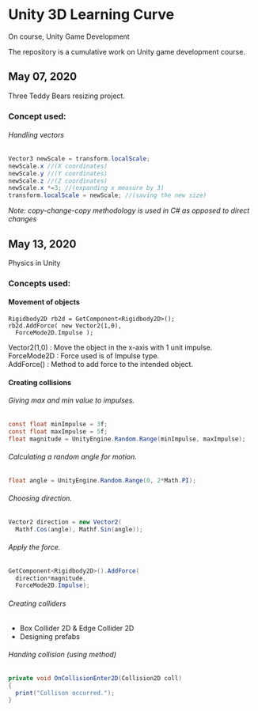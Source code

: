 # Unity 3D Learning Curve
On course, Unity Game Development

The repository is a cumulative work on Unity game development course.

## May 07, 2020  
Three Teddy Bears resizing project.  
### Concept used:  
###### Handling vectors
```csharp
Vector3 newScale = transform.localScale;  
newScale.x //(X coordinates)  
newScale.y //(Y coordinates)  
newScale.z //(Z coordinates)  
newScale.x *=3; //(expanding x measure by 3)   
transform.localScale = newScale; //(saving the new size)
```
*Note: copy-change-copy methodology is used in C# as opposed to direct changes*   

## May 13, 2020
Physics in Unity
### Concepts used:
#### Movement of objects
```
Rigidbody2D rb2d = GetComponent<Rigidbody2D>();  
rb2d.AddForce( new Vector2(1,0),  
  ForceMode2D.Impulse );  
```
Vector2(1,0) : Move the object in the x-axis with 1 unit impulse.  
ForceMode2D : Force used is of Impulse type.  
AddForce() : Method to add force to the intended object.

#### Creating collisions

###### Giving max and min value to impulses.  
```csharp
const float minImpulse = 3f;
const float maxImpulse = 5f;
float magnitude = UnityEngine.Random.Range(minImpulse, maxImpulse);
```  
###### Calculating a random angle for motion.  
```csharp
float angle = UnityEngine.Random.Range(0, 2*Math.PI);
```  
###### Choosing direction.  
```csharp
Vector2 direction = new Vector2(
  Mathf.Cos(angle), Mathf.Sin(angle));
```
###### Apply the force.  
```csharp
GetComponent<Rigidbody2D>().AddForce(
  direction*magnitude, 
  ForceMode2D.Impulse);
```
###### Creating colliders   
+ Box Collider 2D & Edge Collider 2D
+ Designing prefabs  

###### Handing collision (using method)  
```csharp
private void OnCollisionEnter2D(Collision2D coll)
{
  print("Collison occurred.");
}
```

  
  
  
